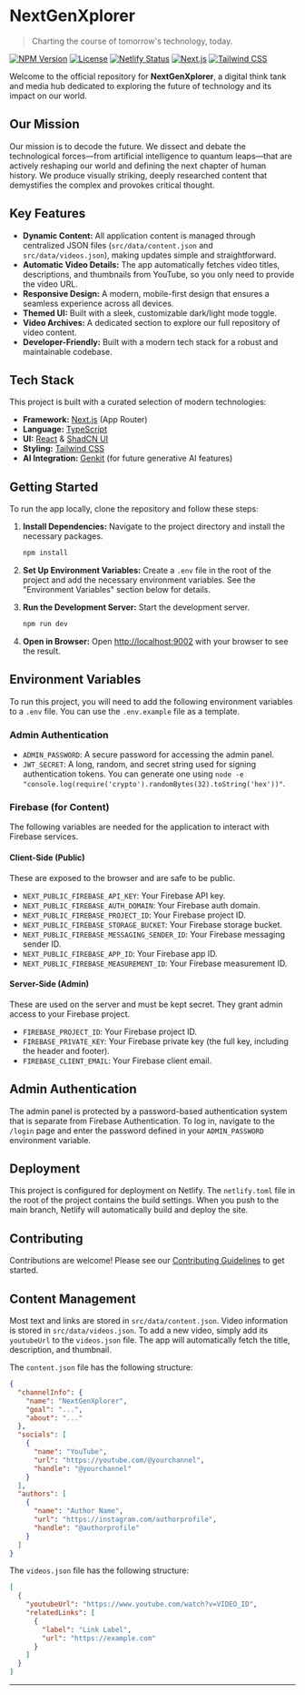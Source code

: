 # NextGenXplorer

> Charting the course of tomorrow's technology, today.

[![NPM Version](https://img.shields.io/badge/version-0.1.0-blue)](https://www.npmjs.com/package/nextn) [![License](https://img.shields.io/badge/License-Apache_2.0-blue.svg)](https://opensource.org/licenses/Apache-2.0) [![Netlify Status](https://api.netlify.com/api/v1/badges/ea28765b-ed2e-446e-9d83-898a1aaf5b90/deploy-status)](https://app.netlify.com/projects/nextgenxplorer/deploys) [![Next.js](https://img.shields.io/badge/Made%20with-Next.js-black?logo=next.js)](https://nextjs.org) [![Tailwind CSS](https://img.shields.io/badge/Styled%20with-Tailwind%20CSS-38B2AC?logo=tailwind-css)](https://tailwindcss.com)

Welcome to the official repository for **NextGenXplorer**, a digital think tank and media hub dedicated to exploring the future of technology and its impact on our world.


## Our Mission

Our mission is to decode the future. We dissect and debate the technological forces—from artificial intelligence to quantum leaps—that are actively reshaping our world and defining the next chapter of human history. We produce visually striking, deeply researched content that demystifies the complex and provokes critical thought.

## Key Features

- **Dynamic Content:** All application content is managed through centralized JSON files (`src/data/content.json` and `src/data/videos.json`), making updates simple and straightforward.
- **Automatic Video Details:** The app automatically fetches video titles, descriptions, and thumbnails from YouTube, so you only need to provide the video URL.
- **Responsive Design:** A modern, mobile-first design that ensures a seamless experience across all devices.
- **Themed UI:** Built with a sleek, customizable dark/light mode toggle.
- **Video Archives:** A dedicated section to explore our full repository of video content.
- **Developer-Friendly:** Built with a modern tech stack for a robust and maintainable codebase.

## Tech Stack

This project is built with a curated selection of modern technologies:

- **Framework:** [Next.js](https://nextjs.org/) (App Router)
- **Language:** [TypeScript](https://www.typescriptlang.org/)
- **UI:** [React](https://react.dev/) & [ShadCN UI](https://ui.shadcn.com/)
- **Styling:** [Tailwind CSS](https://tailwindcss.com/)
- **AI Integration:** [Genkit](https://firebase.google.com/docs/genkit) (for future generative AI features)

## Getting Started

To run the app locally, clone the repository and follow these steps:

1.  **Install Dependencies:**
    Navigate to the project directory and install the necessary packages.
    ```bash
    npm install
    ```

2.  **Set Up Environment Variables:**
    Create a `.env` file in the root of the project and add the necessary environment variables. See the "Environment Variables" section below for details.

3.  **Run the Development Server:**
    Start the development server.
    ```bash
    npm run dev
    ```

4.  **Open in Browser:**
    Open [http://localhost:9002](http://localhost:9002) with your browser to see the result.

## Environment Variables

To run this project, you will need to add the following environment variables to a `.env` file. You can use the `.env.example` file as a template.

### Admin Authentication
-   `ADMIN_PASSWORD`: A secure password for accessing the admin panel.
-   `JWT_SECRET`: A long, random, and secret string used for signing authentication tokens. You can generate one using `node -e "console.log(require('crypto').randomBytes(32).toString('hex'))"`.

### Firebase (for Content)
The following variables are needed for the application to interact with Firebase services.

#### Client-Side (Public)
These are exposed to the browser and are safe to be public.
-   `NEXT_PUBLIC_FIREBASE_API_KEY`: Your Firebase API key.
-   `NEXT_PUBLIC_FIREBASE_AUTH_DOMAIN`: Your Firebase auth domain.
-   `NEXT_PUBLIC_FIREBASE_PROJECT_ID`: Your Firebase project ID.
-   `NEXT_PUBLIC_FIREBASE_STORAGE_BUCKET`: Your Firebase storage bucket.
-   `NEXT_PUBLIC_FIREBASE_MESSAGING_SENDER_ID`: Your Firebase messaging sender ID.
-   `NEXT_PUBLIC_FIREBASE_APP_ID`: Your Firebase app ID.
-   `NEXT_PUBLIC_FIREBASE_MEASUREMENT_ID`: Your Firebase measurement ID.

#### Server-Side (Admin)
These are used on the server and must be kept secret. They grant admin access to your Firebase project.
-   `FIREBASE_PROJECT_ID`: Your Firebase project ID.
-   `FIREBASE_PRIVATE_KEY`: Your Firebase private key (the full key, including the header and footer).
-   `FIREBASE_CLIENT_EMAIL`: Your Firebase client email.

## Admin Authentication

The admin panel is protected by a password-based authentication system that is separate from Firebase Authentication. To log in, navigate to the `/login` page and enter the password defined in your `ADMIN_PASSWORD` environment variable.

## Deployment

This project is configured for deployment on Netlify. The `netlify.toml` file in the root of the project contains the build settings. When you push to the main branch, Netlify will automatically build and deploy the site.

## Contributing

Contributions are welcome! Please see our [Contributing Guidelines](CONTRIBUTING.md) to get started.

## Content Management

Most text and links are stored in `src/data/content.json`. Video information is stored in `src/data/videos.json`. To add a new video, simply add its `youtubeUrl` to the `videos.json` file. The app will automatically fetch the title, description, and thumbnail.

The `content.json` file has the following structure:

```json
{
  "channelInfo": {
    "name": "NextGenXplorer",
    "goal": "...",
    "about": "..."
  },
  "socials": [
    {
      "name": "YouTube",
      "url": "https://youtube.com/@yourchannel",
      "handle": "@yourchannel"
    }
  ],
  "authors": [
    {
      "name": "Author Name",
      "url": "https://instagram.com/authorprofile",
      "handle": "@authorprofile"
    }
  ]
}
```

The `videos.json` file has the following structure:

```json
[
  {
    "youtubeUrl": "https://www.youtube.com/watch?v=VIDEO_ID",
    "relatedLinks": [
      {
        "label": "Link Label",
        "url": "https://example.com"
      }
    ]
  }
]
```

---
